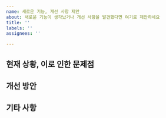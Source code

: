 ```yaml
---
name: 새로운 기능, 개선 사항 제안
about: 새로운 기능이 생각났거나 개선 사항을 발견했다면 여기로 제안하세요
title: ''
labels: ''
assignees: ''

---
```


## 현재 상황, 이로 인한 문제점

## 개선 방안

## 기타 사항
